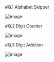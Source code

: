 #Q.1 Alphabet Skipper

![image](https://github.com/user-attachments/assets/e8da0f29-8966-4fe5-a7bc-d0d7061e2ec6)

#Q.2 Digit Counter

![image](https://github.com/user-attachments/assets/2b301868-f196-4066-8f41-17676da643ef)

#Q.3 Digit Addition

![image](https://github.com/user-attachments/assets/65ad9874-d24a-4a83-bc71-021de0af2e24)


